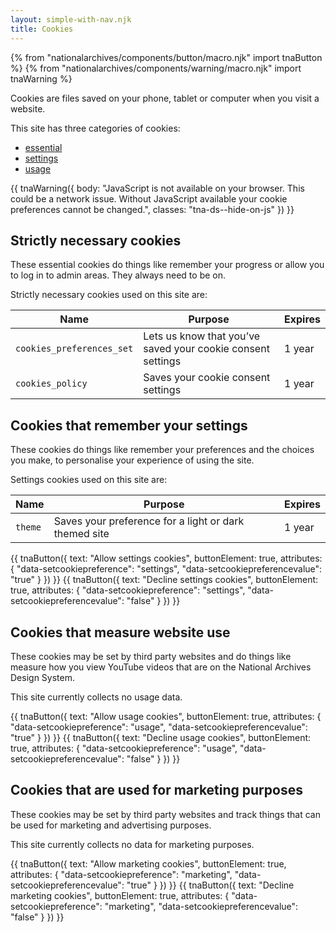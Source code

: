 ```yaml
---
layout: simple-with-nav.njk
title: Cookies
---
```


{% from "nationalarchives/components/button/macro.njk" import tnaButton %}
{% from "nationalarchives/components/warning/macro.njk" import tnaWarning %}

Cookies are files saved on your phone, tablet or computer when you visit a website.

This site has three categories of cookies:

- [essential](#strictly-necessary-cookies)
- [settings](#cookies-that-remember-your-settings)
- [usage](#cookies-that-measure-website-use)

{{ tnaWarning({
  body: "JavaScript is not available on your browser. This could be a network issue. Without JavaScript available your cookie preferences cannot be changed.",
  classes: "tna-ds--hide-on-js"
}) }}

## Strictly necessary cookies

These essential cookies do things like remember your progress or allow you to log in to admin areas. They always need to be on.

Strictly necessary cookies used on this site are:

| Name                      | Purpose                                                     | Expires |
| ------------------------- | ----------------------------------------------------------- | ------- |
| `cookies_preferences_set` | Lets us know that you’ve saved your cookie consent settings | 1 year  |
| `cookies_policy`          | Saves your cookie consent settings                          | 1 year  |

## Cookies that remember your settings

These cookies do things like remember your preferences and the choices you make, to personalise your experience of using the site.

Settings cookies used on this site are:

| Name                      | Purpose                                               | Expires |
| ------------------------- | ----------------------------------------------------- | ------- |
| `theme`                   | Saves your preference for a light or dark themed site | 1 year  |

<p aria-live="assertive" class="tna-ds--show-on-js" data-showcookiepreference="settings" data-showcookiepreferenceonaccepted="Cookies that remember your settings have been accepted." data-showcookiepreferenceonrejected="Cookies that remember your settings have been rejected."></p>

<div class="tna-button-group tna-ds--show-on-js">
  {{ tnaButton({
    text: "Allow settings cookies",
    buttonElement: true,
    attributes: {
      "data-setcookiepreference": "settings",
      "data-setcookiepreferencevalue": "true"
    }
  }) }} {{ tnaButton({
    text: "Decline settings cookies",
    buttonElement: true,
    attributes: {
      "data-setcookiepreference": "settings",
      "data-setcookiepreferencevalue": "false"
    }
  }) }}
</div>

## Cookies that measure website use

These cookies may be set by third party websites and do things like measure how you view YouTube videos that are on the National Archives Design System.

This site currently collects no usage data.

<p aria-live="assertive" class="tna-ds--show-on-js" data-showcookiepreference="usage" data-showcookiepreferenceonaccepted="Cookies that measure website use have been accepted." data-showcookiepreferenceonrejected="Cookies that measure website use have been rejected."></p>

<div class="tna-button-group tna-ds--show-on-js">
  {{ tnaButton({
    text: "Allow usage cookies",
    buttonElement: true,
    attributes: {
      "data-setcookiepreference": "usage",
      "data-setcookiepreferencevalue": "true"
    }
  }) }} {{ tnaButton({
    text: "Decline usage cookies",
    buttonElement: true,
    attributes: {
      "data-setcookiepreference": "usage",
      "data-setcookiepreferencevalue": "false"
    }
  }) }}
</div>

## Cookies that are used for marketing purposes

These cookies may be set by third party websites and track things that can be used for marketing and advertising purposes.

This site currently collects no data for marketing purposes.

<p aria-live="assertive" class="tna-ds--show-on-js" data-showcookiepreference="marketing" data-showcookiepreferenceonaccepted="Cookies that can be used for marketing purposes have been accepted." data-showcookiepreferenceonrejected="Cookies that can be used for marketing purposes have been rejected."></p>

<div class="tna-button-group tna-ds--show-on-js">
  {{ tnaButton({
    text: "Allow marketing cookies",
    buttonElement: true,
    attributes: {
      "data-setcookiepreference": "marketing",
      "data-setcookiepreferencevalue": "true"
    }
  }) }} {{ tnaButton({
    text: "Decline marketing cookies",
    buttonElement: true,
    attributes: {
      "data-setcookiepreference": "marketing",
      "data-setcookiepreferencevalue": "false"
    }
  }) }}
</div>
